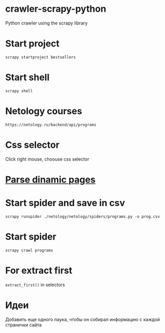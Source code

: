# crawler-scrapy-python
Python crawler using the scrapy library

# Start project
`scrapy startproject bestsellers`

# Start shell
`scrapy shell`

# Netology courses
`https://netology.ru/backend/api/programs`

# Css selector
Click right mouse, choouse css selector

# [Parse dinamic pages](https://docs.scrapy.org/en/latest/topics/dynamic-content.html)

# Start spider and save in csv
`scrapy runspider ./netology/netology/spiders/programs.py -o prog.csv`

# Start spider
`scrapy crawl programs`

# For extract first
`extract_first()` in selectors

# Идеи
Добавить еще одного паука, чтобы он собирал информацию с каждой странички сайта